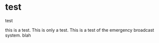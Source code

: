 # test
test

this is a test. This is only a test. This is a test of the emergency broadcast system. blah
